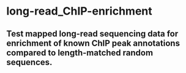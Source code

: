# long-read_ChIP-enrichment
## Test mapped long-read sequencing data for enrichment of known ChIP peak annotations compared to length-matched random sequences.
